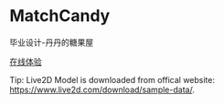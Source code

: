 # MatchCandy
毕业设计-丹丹的糖果屋

[在线体验](https://tonychenn.cn/candyclient/)


Tip: Live2D Model is downloaded from offical website: https://www.live2d.com/download/sample-data/.
